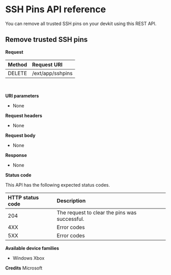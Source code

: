 # SSH Pins API reference
You can remove all trusted SSH pins on your devkit using this REST API.

## Remove trusted SSH pins

**Request**

Method      | Request URI
:------     | :-----
DELETE | /ext/app/sshpins
<br />

**URI parameters**

- None

**Request headers**

- None

**Request body**   

- None

**Response**   

- None 

**Status code**

This API has the following expected status codes.

HTTP status code      | Description
:------     | :-----
204 | The request to clear the pins was successful.
4XX | Error codes
5XX | Error codes


**Available device families**

* Windows Xbox

**Credits**
Microsoft
